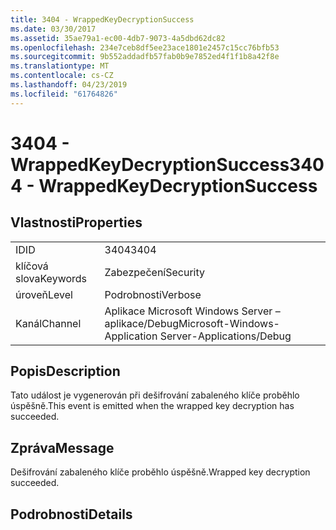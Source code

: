 ```yaml
---
title: 3404 - WrappedKeyDecryptionSuccess
ms.date: 03/30/2017
ms.assetid: 35ae79a1-ec00-4db7-9073-4a5dbd62dc82
ms.openlocfilehash: 234e7ceb8df5ee23ace1801e2457c15cc76bfb53
ms.sourcegitcommit: 9b552addadfb57fab0b9e7852ed4f1f1b8a42f8e
ms.translationtype: MT
ms.contentlocale: cs-CZ
ms.lasthandoff: 04/23/2019
ms.locfileid: "61764826"
---
```

# <a name="3404---wrappedkeydecryptionsuccess"></a><span data-ttu-id="152e9-102">3404 - WrappedKeyDecryptionSuccess</span><span class="sxs-lookup"><span data-stu-id="152e9-102">3404 - WrappedKeyDecryptionSuccess</span></span>
## <a name="properties"></a><span data-ttu-id="152e9-103">Vlastnosti</span><span class="sxs-lookup"><span data-stu-id="152e9-103">Properties</span></span>  
  
|||  
|-|-|  
|<span data-ttu-id="152e9-104">ID</span><span class="sxs-lookup"><span data-stu-id="152e9-104">ID</span></span>|<span data-ttu-id="152e9-105">3404</span><span class="sxs-lookup"><span data-stu-id="152e9-105">3404</span></span>|  
|<span data-ttu-id="152e9-106">klíčová slova</span><span class="sxs-lookup"><span data-stu-id="152e9-106">Keywords</span></span>|<span data-ttu-id="152e9-107">Zabezpečení</span><span class="sxs-lookup"><span data-stu-id="152e9-107">Security</span></span>|  
|<span data-ttu-id="152e9-108">úroveň</span><span class="sxs-lookup"><span data-stu-id="152e9-108">Level</span></span>|<span data-ttu-id="152e9-109">Podrobnosti</span><span class="sxs-lookup"><span data-stu-id="152e9-109">Verbose</span></span>|  
|<span data-ttu-id="152e9-110">Kanál</span><span class="sxs-lookup"><span data-stu-id="152e9-110">Channel</span></span>|<span data-ttu-id="152e9-111">Aplikace Microsoft Windows Server – aplikace/Debug</span><span class="sxs-lookup"><span data-stu-id="152e9-111">Microsoft-Windows-Application Server-Applications/Debug</span></span>|  
  
## <a name="description"></a><span data-ttu-id="152e9-112">Popis</span><span class="sxs-lookup"><span data-stu-id="152e9-112">Description</span></span>  
 <span data-ttu-id="152e9-113">Tato událost je vygenerován při dešifrování zabaleného klíče proběhlo úspěšně.</span><span class="sxs-lookup"><span data-stu-id="152e9-113">This event is emitted when the wrapped key decryption has succeeded.</span></span>  
  
## <a name="message"></a><span data-ttu-id="152e9-114">Zpráva</span><span class="sxs-lookup"><span data-stu-id="152e9-114">Message</span></span>  
 <span data-ttu-id="152e9-115">Dešifrování zabaleného klíče proběhlo úspěšně.</span><span class="sxs-lookup"><span data-stu-id="152e9-115">Wrapped key decryption succeeded.</span></span>  
  
## <a name="details"></a><span data-ttu-id="152e9-116">Podrobnosti</span><span class="sxs-lookup"><span data-stu-id="152e9-116">Details</span></span>
